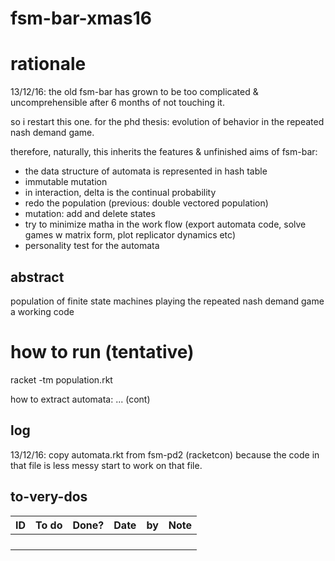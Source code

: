 # fsm-bar-xmas16

# rationale
13/12/16: the old fsm-bar has grown to be too complicated & uncomprehensible after 6 months of not touching it.

so i restart this one. for the phd thesis: evolution of behavior in the repeated nash demand game.

therefore, naturally, this inherits the features & unfinished aims of fsm-bar:

* the data structure of automata is represented in hash table
* immutable mutation
* in interaction, delta is the continual probability
* redo the population (previous: double vectored population)
* mutation: add and delete states
* try to minimize matha in the work flow (export automata code, solve games w matrix form, plot replicator dynamics etc)
* personality test for the automata

## abstract
population of finite state machines playing the repeated nash demand game
a working code

# how to run (tentative)
racket -tm population.rkt

how to extract automata: ... (cont)

## log
13/12/16: copy automata.rkt from fsm-pd2 (racketcon) because the code in that file is less messy
start to work on that file.



## to-very-dos

| ID| To do          | Done?|Date    | by | Note |
|:-:|-------------|:-----:|:-----:|:-----:|----|
|||||| |
|||||| |
|||||| |
|||||| |





